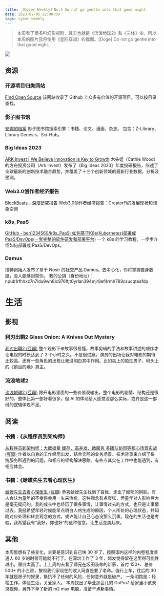 ```yaml
---
title: 【Cyber Weekly】No.4 Do not go gentle into that good night
date: 2023-02-05 22:00:00
tags: cyber weekly
---
```

> 本周看了很多科幻影视剧，其实也就是《流浪地球2》和《三体》啦，所以本周的图片我将使用《星际穿越》的截图。[Doge]
Do not go gentle into that good night. 

![](https://orechou.oss-cn-shenzhen.aliyuncs.com/images/no4_Interstellar.jpeg)

## 资源
### 开源项目归类网站
[Find Open Source](https://awesomeopensource.com/)
该网站收录了 Github 上众多有价值的开源项目。可以按目录查找。

### 影子图书馆
[安娜的档案](https://zh.annas-archive.org/)
影子图书馆搜索引擎：书籍、论文、漫画、杂志。 包含：Z-Library、Library Genesis、Sci-Hub。 

### Big Ideas 2023
[ARK Invest | We Believe Innovation Is Key to Growth](https://ark-invest.com/home-thank-you-big-ideas-2023/)
木头姐（Cathie Wood）的方舟投资公司（Ark Invest）发布了《Big Ideas 2023》年度投研报告，综述了全球最新的创新技术融合趋势，并覆盖了十三个创新领域的最新行业数据，分析及预测。

### Web3.0创作者经济报告
[BlockBeats - 深度研究报告](https://www.theblockbeats.info/report)
Web3.0创作者经济报告：CreatorFi的发展现状和想象空间

### k8s_PaaS 
[GitHub - ben1234560/k8s\_PaaS: 如何基于K8s(Kubernetes)部署成PaaS/DevOps(一套完整的软件研发和部署平台)](https://github.com/ben1234560/k8s_PaaS)
一个 k8s 的学习教程，一步步介绍如何部署成 PaaS/DevOps。

### Damus
推特创始人发布了基于 Nostr 的社交产品 Damus。去中心化，你将掌握自身数据，没人能够封禁你。
我的公钥（身份地址）：npub1rfhhxz7n7ldu9wh8lc976ftjt0yrlan394mjr8ef4rmh789csucqteafdp

# 生活
## 影视
###  利刃出鞘2 Glass Onion: A Knives Out Mystery
[利刃出鞘2 (豆瓣)](https://movie.douban.com/subject/34939037)
整个观影下来故事很易懂，故事剪辑的手法和故事讲述的顺序才让电视的时长达到了 2 个小时之久。不是很过瘾，演员的出场让我对电影的期待比较高，还有一些角色的出现让我没明白其中作用。比如岛上的陌生男子、码头上的《前目的地》男主。


### 流浪地球2
[流浪地球2 (豆瓣)](https://movie.douban.com/subject/35267208/)
除开电影里面的一些价值观输出，整个电影的剧情、结构还是很好的，整体比第一部好看很多。但 AI 的体现给人感觉没那么实际，或许是这一部份的逻辑体现不足。

## 阅读
### 书籍：《从程序员到架构师》
[从程序员到架构师：大数据量 缓存、高并发、微服务 多团队协同等核心场景实战 (豆瓣)](https://book.douban.com/subject/35834352)
作者以自身的工作经历出发，结合实际的业务场景、技术背景来介绍了系统服务所遇到的问题，和相应的架构解决思路。有些点其实在工作中也能遇到，有相应体会。

### 书籍：《蛤蟆先生去看心理医生》
[蛤蟆先生去看心理医生 (豆瓣)](https://book.douban.com/subject/35143790)
恭喜蛤蟆先生找到了自我，走出了抑郁的阴影。有人会认为童年的不幸将会用一生来治愈，这种观念有点夸张，但童年对人影响巨大是毫无疑问的。我的成长中也经历了很多事情，让事情过去的方式，也只是让事情过去。我挺希望年轻时候能早点明白人格生成的原因，个人所处的心理状态，并知晓对应处理和转变观念的方式，或许能让自己心态没那么沉重。现在的生活也是考验，我希望我有“我好，你也好”的这种信念，让生活变美起来。

## 其他
本周思想有了些变化，主要是意识到自己快 30 岁了，按照国内这样的内卷程度普通人 60 岁的时候可能就不行了。在深圳工作了 3 年，越发觉得留在这里得可能性越小，房价太高了。上上周的去看了师兄在坂田装修的新家，首付 150+、总价 500+ 的小三房，按照我们家现在的收入简直是要了老命。强行上车，往后的 30 年就是房子的奴隶，抵抗不了任何的风险，任何意外就是破产。
一条明路是：轻松工作，体验生活，关爱家人。
本周找出了毕业那会儿的 GoPro7 给家里小孩录录视频，另外下单了新的 m2 max 电脑，准备干点新事情。